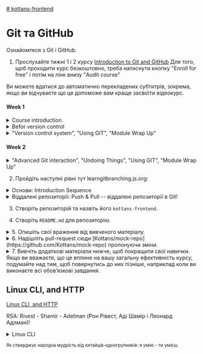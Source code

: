 [ # kottans-frontend](https://github.com/kottans/frontend/blob/2022_UA/tasks/git-intro.md)

# Git та GitHub

Ознайомтеся з Git і GitHub.

1. Прослухайте тижні 1 і 2 курсу [Introduction to Git and GitHub](https://www.coursera.org/learn/introduction-git-github)
Для того, щоб проходити курс безкоштовно, треба натиснути кнопку "Enroll for free" і потім на лінк внизу "Audit course"

Ви можете вдатися до автоматично перекладених субтитрів, зокрема, якщо ви відчуваєте що це допоможе вам краще засвоїти відеокурс.

 #### Week 1

<details>
<summary>Course introduction.</summary>
<p>

Could be usufull manual:
 - [Pro Git](https://git-scm.com/book/en/v2) : This book (available online and in print) covers all the fundamentals of how Git works and how to use it. Refer to it if you want to learn more about the subjects that we cover throughout the course.
 - [Git tutorial](https://git-scm.com/docs/gittutorial) : This tutorial includes a very brief reference of all Git commands available. You can use it to quickly review the commands that you need to use.

![Course introduction is completed.](https://github.com/ValeriiZa/kottans-frontend/blob/abab7381ebda699e5af3b8799dfac75f5a64e9d7/Screenshot%202022-08-06%20at%2002.07.21.png)

</p>
</details>

<details>
<summary>Befor version control</summary>
<p>
 
Схоже, Sublime.app використовує команду [diff](https://man7.org/linux/man-pages/man1/diff.1.html) для пошуку різниці між файлами.
Дізнався нову команду [patch](https://man7.org/linux/man-pages/man1/patch.1.html) . Разом із `diff` є зручний механізм для роботи зі змінами в текстових файлах. При нагоді буду використовувати 'diff' + 'patch', де не підходить графічний інтерфейс svn.

![Befor version control is completed](https://github.com/ValeriiZa/kottans-frontend/blob/abab7381ebda699e5af3b8799dfac75f5a64e9d7/Screenshot%202022-08-06%20at%2002.05.40.png)

</p>
</details>

<details>
<summary>"Version control system", "Using GIT", "Module Wrap Up"</summary>
<p>

!["Version control system", "Using GIT", "Module Wrap Up"](https://github.com/ValeriiZa/kottans-frontend/blob/ef9d3a99b58484531e880de00b2210e538c4664b/Screenshot%202022-08-06%20at%2021.58.38.png)

</p>
</details>

 #### Week 2

<details>
<summary>"Advanced Git interaction", "Undoing Things", "Using GIT", "Module Wrap Up"</summary>
<p>

!["Version control system", "Using GIT", "Module Wrap Up"](https://github.com/ValeriiZa/kottans-frontend/blob/1a5ce99c7c8c13ed480387c429b08b0852fb2684/Screenshot%202022-08-07%20at%2023.43.44.png)

</p>
</details>


2. Пройдіть наступні рівні тут learngitbranching.js.org:

<details>
<summary>Основи: Introduction Sequence</summary>
<p>
 
![Introduction Sequence](https://github.com/ValeriiZa/kottans-frontend/blob/019c55fde9ec9bbf306033b6d05c4e6ebc1a6fae/Screenshot%202022-08-03%20at%2023.03.15.png)

</p>
</details>

<details>
<summary>Віддалені репозиторії: Push & Pull -- віддалені репозиторії в Git!</summary>
<p>

![Push \& Pull -- Git Remotes!](https://github.com/ValeriiZa/kottans-frontend/blob/fb769917b85b416f2f7178655bedbe3290253dbc/Screenshot%202022-08-04%20at%2020.07.24.png)
 
</p>
</details>

3. Створіть репозиторій та назвіть його `kottans-frontend`.

4. Створіть `README.md` для репозиторію.

<details>
<summary>5. Опишіть свої враження від вивченого матеріалу.</summary>
<p>

**Здивувало**. В описі [https://learngitbranching.js.org](https://learngitbranching.js.org) говорять, що команда `git switch` є експерементальною, але не вказують станом на який рік. Пропонують використовувати `git checkout`. 
А в [https://git-scm.com/docs/gittutorial](https://git-scm.com/docs/gittutorial) говориться вже про єдину команду `git switch`.
Можна редагувати коміти: 'git commit --amend', треба дослідитии svn на подібну можливість для **подальшого користування**.

**Сподобалась** 'git cherry-pick <Commit1> <Commit2> ...: на відміну від `git merge <Commit>` дозволяє кілька вказаних комітів додати.
Та й взагалі, добрі люди створили цей сайтец.

В Курсері **сподовся** механізм перевірки прослуханого відео: тест, і додавання короткої [виписки](https://training.github.com/downloads/github-git-cheat-sheet.pdf) для користування командами (крім лінків на [мануал](https://git-scm.com/docs/gittutorial) розробника).

</p>
</details>


<details>
<summary>
6. Надішліть pull-request сюди [Kottans/mock-repo](https://github.com/Kottans/mock-repo) пропонуючи зміни.
</summary>
<p>

  **Як зробити pull-request**

  - Форкніть цей репозиторій [Kottans/mock-repo](https://github.com/Kottans/mock-repo)
  - Клонуйте свій форк локально на свій комп'ютер: `git clone https://github.com/YOUR_USERNAME/mock-repo.git`
  - Додайте цей репозиторій [Kottans/mock-repo](https://github.com/Kottans/mock-repo) як upstream: `git remote add upstream https://github.com/kottans/mock-repo.git`
  - `git checkout master` і потім створіть нову гілку, ім'я на ваш роздум (aka feature branch): `git checkout -b BRANCH_NAME`.
  - Внесіть деякі зміни до свого локального сховища. Це може бути що завгодно, насправді. Якщо ви знайшли помилку в README - чудово! Подбайте про те, щоб дати своєму PR значуще (осмислене) ім’я та опис.
  - Внесіть зміни до новоствореної гілки (Сommit)
  - Перейдіть до гілки master: `git checkout master`
  - Витягніть останні зміни з гілки upstream master: `git pull upstream master`
  - Об’єднайте головну гілку зі своєю гілкою: `git checkout BRANCH_NAME && git merge master`
  - Вирішіть будь-які конфлікти мержу, якщо такі є (Resolve merge conflicts)
  - Надішліть гілку до вашого віддаленого сховища: `git push --set-upstream origin BRANCH_NAME`
  - Зробіть pull-request з вашого репозиторію до [цього](https://github.com/Kottans/mock-repo) репозиторію через GitHub web-interface
  - Якщо вас попросять виправити merge конфлікт, зверніться до додаткових матеріалів для отримання відповідної інформації
**Зауважте, що ваш PR можуть не розглянути швидко.**

</p>
</details>

<details>
<summary>7. Вивчіть додаткові матеріали нижче, щоб покращити свої навички. Якщо ви вважаєте, що це вплине на вашу загальну ефективність курсу, подумайте над тим, щоб повернутись до них пізніше, наприклад коли ви виконаєте всі обов’язкові завдання.</summary>
<p>

Коли ви закінчите це завдання, ви можете приступити до наступного.

** Додаткові матеріали

 - [Лекція по Git від Олексія Руденка](https://www.youtube.com/playlist?list=PLS8sEUxbfFY9MnPIFPTNlaS5xX7P5Ge-5)

 - [Git за 30 хвилин](https://codeguida.com/post/453)

 - [Git tips](http://sixrevisions.com/web-development/git-tips/) — закріпити свої знання про Git

 - [About Merge Conflicts](https://docs.github.com/en/free-pro-team@latest/github/collaborating-with-issues-and-pull-requests/about-merge-conflicts)

 - [Resoilving a Merge Conflict](https://docs.github.com/en/free-pro-team@latest/github/collaborating-with-issues-and-pull-requests/resolving-a-merge-conflict-using-the-command-line)

 - [Communicating using Markdown](https://lab.github.com/githubtraining/communicating-using-markdown)

 - [Learn anything front-end](https://learn-anything.xyz/web-development/front-end)

 - [TypingClub](https://www.typingclub.com/) — покращити швидкість набору на клавіатурі

 - [How to Learn and Cope with Negative Thoughts](https://guides.hexlet.io/learning/)

## Готово?

➡️ Ідіть далі [Linux, Command Line, HTTP Tools](https://github.com/kottans/frontend/blob/2022_UA/tasks/linux-cli-http.md)

⤴️ Повернутися до змісту курсу: [Contents](https://github.com/kottans/frontend/blob/2022_UA/contents.md)

</p>
</details>

 
## Linux CLI, and HTTP

[Linux CLI, and HTTP](https://github.com/kottans/frontend/blob/2022_UA/tasks/linux-cli-http.md)

RSA: Rivest - Shamir - Adelman (Рон Рівест, Аді Шамір і Леонард Адлман)!


<details>
<summary>Linux CLI</summary>
<p>

Напередодні знайшов ключ до команди ```kill -9 PID```. Ото б пройти цей квест раніше. =)
Дивно, ніколи не задумувався достукуватись до домашньої директорії іншого користувача на компі ```~userName/```

![Quiz 1](https://github.com/ValeriiZa/kottans-frontend/blob/f29f9e01f440c0dc6e9d8fed6d53179d182cddf9/task_linux_cli/Screenshot%202022-08-09%20at%2015.28.30.png)

![Quiz 2](https://github.com/ValeriiZa/kottans-frontend/blob/f29f9e01f440c0dc6e9d8fed6d53179d182cddf9/task_linux_cli/Screenshot%202022-08-09%20at%2021.28.30.png)

![Quiz 3](https://github.com/ValeriiZa/kottans-frontend/blob/f29f9e01f440c0dc6e9d8fed6d53179d182cddf9/task_linux_cli/Screenshot%202022-08-11%20at%2000.13.16.png)

![Quiz 4](https://github.com/ValeriiZa/kottans-frontend/blob/f29f9e01f440c0dc6e9d8fed6d53179d182cddf9/task_linux_cli/Screenshot%202022-08-11%20at%2000.46.38.png)

</p>
</details>


<sup>Як стверджує народна мудрість від китайців-одногрупників: я умію - ти умієш.</sup>
